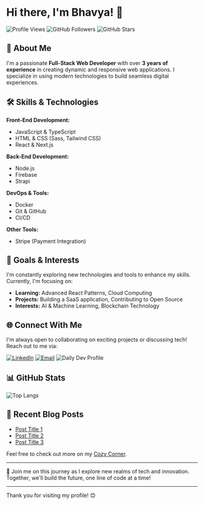 # Hi there, I'm Bhavya! 👋

![Profile Views](https://komarev.com/ghpvc/?username=yourusername&style=flat-square&color=blueviolet)
![GitHub Followers](https://img.shields.io/github/followers/yourusername?style=flat-square)
![GitHub Stars](https://img.shields.io/github/stars/yourusername?affiliations=OWNER%2CCOLLABORATOR&style=flat-square)

## 🚀 About Me

I'm a passionate **Full-Stack Web Developer** with over **3 years of experience** in creating dynamic and responsive web applications. I specialize in using modern technologies to build seamless digital experiences.

## 🛠️ Skills & Technologies

**Front-End Development:**

- JavaScript & TypeScript
- HTML & CSS (Sass, Tailwind CSS)
- React & Next.js

**Back-End Development:**

- Node.js
- Firebase
- Strapi

**DevOps & Tools:**

- Docker
- Git & GitHub
- CI/CD

**Other Tools:**

- Stripe (Payment Integration)

## 🎯 Goals & Interests

I'm constantly exploring new technologies and tools to enhance my skills. Currently, I'm focusing on:

- **Learning:** Advanced React Patterns, Cloud Computing
- **Projects:** Building a SaaS application, Contributing to Open Source
- **Interests:** AI & Machine Learning, Blockchain Technology

## 🌐 Connect With Me

I'm always open to collaborating on exciting projects or discussing tech! Reach out to me via:

[![LinkedIn](https://img.shields.io/badge/-LinkedIn-blue?style=flat-square&logo=linkedin)](https://www.linkedin.com/in/bhavyajain075)
[![Email](https://img.shields.io/badge/-Email-red?style=flat-square&logo=gmail)](mailto:bhavyajain075@gmail.com)
![Daily Dev Profile](https://img.shields.io/badge/Daily_Dev_Profile-%40yourusername-brightgreen?style=flat&logo=github&logoColor=white&link=https://app.daily.dev/bhavyajain075)

## 📊 GitHub Stats

<!-- ![Your Name's GitHub Stats](https://github-readme-stats.vercel.app/api?username=BMJ-075&show_icons=true&theme=radical) -->

![Top Langs](https://github-readme-stats.vercel.app/api/top-langs/?username=BMJ-075&layout=compact&theme=radical)

## 📝 Recent Blog Posts

- [Post Title 1](https://yourblog.com/post1)
- [Post Title 2](https://yourblog.com/post2)
- [Post Title 3](https://yourblog.com/post3)

Feel free to check out more on my [Cozy Corner](https://yourblog.com).

---

🚀 Join me on this journey as I explore new realms of tech and innovation. Together, we'll build the future, one line of code at a time!

---

Thank you for visiting my profile! 😊

